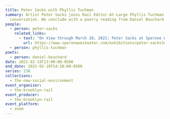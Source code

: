 ```yaml
---
title: Peter Sacks with Phyllis Tuchman
summary: Artist Peter Sacks joins Rail Editor-At-Large Phyllis Tuchman for a
  conversation. We conclude with a poetry reading from Daniel Bouchard.
people:
  - person: peter-sacks
    related_links:
      - text: "On View through March 20, 2021: Peter Sacks at Sperone Westwater"
        url: https://www.speronewestwater.com/exhibitions/peter-sacks2#tab:slideshow
  - person: phyllis-tuchman
poets:
  - person: daniel-bouchard
date: 2021-02-19T13:00:00-0500
end_date: 2021-02-19T14:30:00-0500
series: 238
collections:
  - the-new-social-environment
event_organizer:
  - the-brooklyn-rail
event_producer:
  - the-brooklyn-rail
event_platform:
  - zoom
---
```

